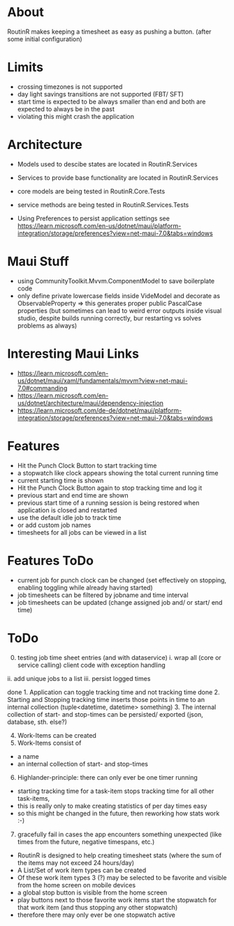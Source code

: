 # About
RoutinR makes keeping a timesheet as easy as pushing a button.
(after some initial configuration)

# Limits
- crossing timezones is not supported
- day light savings transitions are not supported (FBT/ SFT)
- start time is expected to be always smaller than end and both are expected to always be in the past
- violating this might crash the application

# Architecture

- Models used to descibe states are located in RoutinR.Services
- Services to provide base functionality are located in RoutinR.Services

- core models are being tested in RoutinR.Core.Tests
- service methods are being tested in RoutinR.Services.Tests

- Using Preferences to persist application settings see https://learn.microsoft.com/en-us/dotnet/maui/platform-integration/storage/preferences?view=net-maui-7.0&tabs=windows

# Maui Stuff
- using CommunityToolkit.Mvvm.ComponentModel to save boilerplate code
- only define private lowercase fields inside VideModel and decorate as ObservableProperty => this generates proper public PascalCase properties
(but sometimes can lead to weird error outputs inside visual studio, despite builds running correctly, bur restarting vs solves problems as always)

# Interesting Maui Links
- https://learn.microsoft.com/en-us/dotnet/maui/xaml/fundamentals/mvvm?view=net-maui-7.0#commanding
- https://learn.microsoft.com/en-us/dotnet/architecture/maui/dependency-injection
- https://learn.microsoft.com/de-de/dotnet/maui/platform-integration/storage/preferences?view=net-maui-7.0&tabs=windows


# Features
- Hit the Punch Clock Button to start tracking time
- a stopwatch like clock appears showing the total current running time
- current starting time is shown
- Hit the Punch Clock Button again to stop tracking time and log it
- previous start and end time are shown
- previous start time of a running session is being restored when application is closed and restarted
- use the default idle job to track time
- or add custom job names
- timesheets for all jobs can be viewed in a list



# Features ToDo
- current job for punch clock can be changed (set effectively on stopping, enabling toggling while already having started)
- job timesheets can be filtered by jobname and time interval
- job timesheets can be updated (change assigned job and/ or start/ end time)

# ToDo

0. testing job time sheet entries (and with dataservice)
i. wrap all (core or service calling) client code with exception handling

ii. add unique jobs to a list
iii. persist logged times



done 1. Application can toggle tracking time and not tracking time
done 2. Starting and Stopping tracking time inserts those points in time to an internal collection (tuple<datetime, datetime> something)
3. The internal collection of start- and stop-times can be persisted/ exported (json, database, sth. else?)

4. Work-Items can be created
5. Work-Items consist of
- a name
- an internal collection of start- and stop-times
6. Highlander-principle: there can only ever be one timer running
- starting tracking time for a task-item stops tracking time for all other task-items, 
- this is really only to make creating statistics of per day times easy
- so this might be changed in the future, then reworking how stats work :-)

7. gracefully fail in cases the app encounters something unexpected
(like times from the future, negative timespans, etc.)


- RoutinR is designed to help creating timesheet stats (where the sum of the items may not exceed 24 hours/day)
- A List/Set of work item types can be created
- Of these work item types 3 (?) may be selected to be favorite and visible from the home screen on mobile devices
- a global stop button is visible from the home screen
- play buttons next to those favorite work items start the stopwatch for that work item (and thus stopping any other stopwatch)
- therefore there may only ever be one stopwatch active